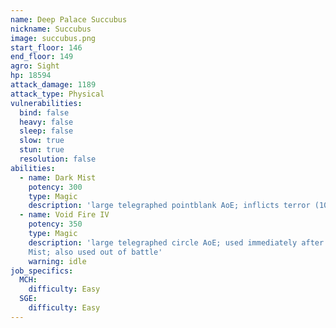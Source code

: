 ```yaml
---
name: Deep Palace Succubus
nickname: Succubus
image: succubus.png
start_floor: 146
end_floor: 149
agro: Sight
hp: 18594
attack_damage: 1189
attack_type: Physical
vulnerabilities:
  bind: false
  heavy: false
  sleep: false
  slow: true
  stun: true
  resolution: false
abilities:
  - name: Dark Mist
    potency: 300
    type: Magic
    description: 'large telegraphed pointblank AoE; inflicts terror (10s)'
  - name: Void Fire IV
    potency: 350
    type: Magic
    description: 'large telegraphed circle AoE; used immediately after Dark
    Mist; also used out of battle'
    warning: idle
job_specifics:
  MCH:
    difficulty: Easy
  SGE:
    difficulty: Easy
---
```

